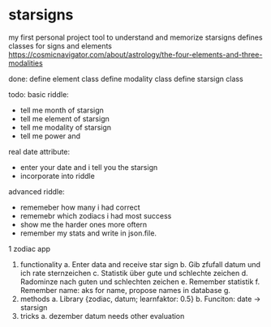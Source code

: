 # starsigns

my first personal project
tool to understand and memorize starsigns
defines classes for signs and elements
https://cosmicnavigator.com/about/astrology/the-four-elements-and-three-modalities

done:
define element class
define modality class
define starsign class

todo:
basic riddle: 
- tell me month of starsign
- tell me element of starsign
- tell me modality of starsign
- tell me power and 

real date attribute:
- enter your date and i tell you the starsign
- incorporate into riddle

advanced riddle:
- rememeber how many i had correct
- rememebr which zodiacs i had most success
- show me the harder ones more oftern
- remember my stats and write in json.file.

1	zodiac app
1.	functionality
a.	Enter data and receive star sign
b.	Gib zfufall datum und ich rate sternzeichen
c.	Statistik über gute und schlechte zeichen
d.	Radominze nach guten und schlechten zeichen
e.	Remember statistik
f.	Remember name: aks for name, propose names in database
g.	
2.	methods
a.	Library {zodiac, datum; learnfaktor: 0.5}
b.	Funciton: date -> starsign
3.	tricks
a.	dezember datum needs other evaluation
